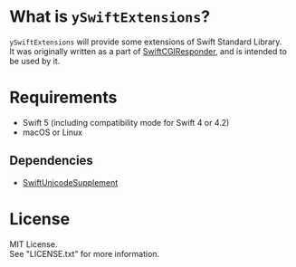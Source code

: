 # What is `ySwiftExtensions`?

`ySwiftExtensions` will provide some extensions of Swift Standard Library.  
It was originally written as a part of [SwiftCGIResponder](https://github.com/YOCKOW/SwiftCGIResponder),
and is intended to be used by it.


# Requirements

- Swift 5 (including compatibility mode for Swift 4 or 4.2)
- macOS or Linux

## Dependencies

* [SwiftUnicodeSupplement](https://github.com/YOCKOW/SwiftUnicodeSupplement)


# License

MIT License.  
See "LICENSE.txt" for more information.


